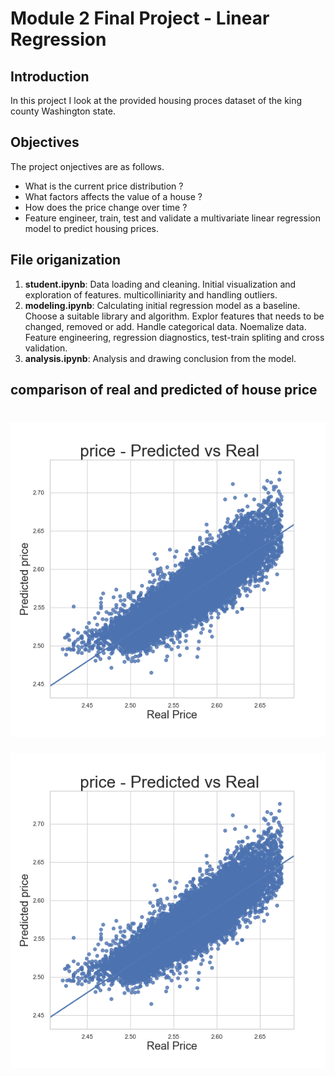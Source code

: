 # Module 2 Final Project - Linear Regression


## Introduction

In this project I look at the provided housing proces dataset of the king county Washington state. 

## Objectives
The project onjectives are as follows. 
* What is the current price distribution ?
* What factors affects the value of a house ? 
* How does the price change over time ?
* Feature engineer, train, test and validate a multivariate linear regression model to predict housing prices. 

## File origanization

1. **student.ipynb**: Data loading and cleaning. Initial visualization and exploration of features. multicolliniarity and handling outliers. 
3. **modeling.ipynb**: Calculating initial regression model as a baseline. Choose a suitable library and algorithm. Explor features that needs to be changed, removed or add. Handle categorical data. Noemalize data. Feature engineering, regression diagnostics, test-train spliting and cross validation. 
4. **analysis.ipynb**: Analysis and drawing conclusion from the model. 

## comparison of real and predicted of house price 

![](img/Pred_vs_real.png)
=======
![](img/Pred_vs_real.png)

